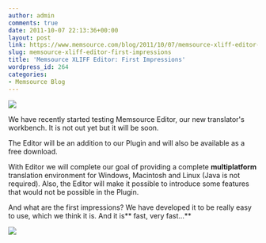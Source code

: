 ```yaml
---
author: admin
comments: true
date: 2011-10-07 22:13:36+00:00
layout: post
link: https://www.memsource.com/blog/2011/10/07/memsource-xliff-editor-first-impressions/
slug: memsource-xliff-editor-first-impressions
title: 'Memsource XLIFF Editor: First Impressions'
wordpress_id: 264
categories:
- Memsource Blog
---
```


[![](/wp-content/uploads/2011/10/memsource-editor-logo1-300x116.png)](/wp-content/uploads/2011/10/memsource-editor-logo1.png)

We have recently started testing Memsource Editor, our new translator's workbench. It is not out yet but it will be soon.

The Editor will be an addition to our Plugin and will also be available as a free download.<!-- more -->

With Editor we will complete our goal of providing a complete **multiplatform** translation environment for Windows, Macintosh and Linux (Java is not required). Also, the Editor will make it possible to introduce some features that would not be possible in the Plugin.

And what are the first impressions? We have developed it to be really easy to use, which we think it is. And it is** fast, very fast...**

[![](/wp-content/uploads/2011/10/memsource-editor-first-impressions1-300x187.png)](/wp-content/uploads/2011/10/memsource-editor-first-impressions1.png)
